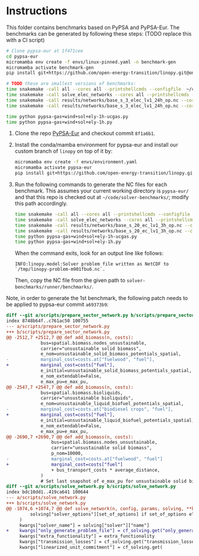 # Instructions

This folder contains benchmarks based on PyPSA and PyPSA-Eur. The benchmarks can be generated by following these steps: (TODO replace this with a CI script)

```sh
# Clone pypsa-eur at 1f471cee
cd pypsa-eur
micromamba env create -f envs/linux-pinned.yaml -n benchmark-gen
micromamba activate benchmark-gen
pip install git+https://github.com/open-energy-transition/linopy.git@only-generate-problem-files --no-deps

# TODO these are smallest versions of benchmarks:
time snakemake -call all --cores all --printshellcmds --configfile  ~/code/solver-benchmark/benchmarks/pypsa/pypsa-eur-sec-2-lv1-24h.yaml ; echo -e '\a'
time snakemake -call solve_elec_networks --cores all --printshellcmds --configfile  ~/code/solver-benchmark/benchmarks/pypsa/pypsa-eur-elec-trex-3-24h.yaml ; echo -e '\a'
time snakemake -call results/networks/base_s_3_elec_lv1_24h_op.nc --cores all --printshellcmds --configfile  ~/code/solver-benchmark/benchmarks/pypsa/pypsa-eur-elec-op-3-24h.yaml ; echo -e '\a'
time snakemake -call results/networks/base_s_3_elec_lv1_24h_op.nc --cores all --printshellcmds --configfile  ~/code/solver-benchmark/benchmarks/pypsa/pypsa-eur-elec-op-ucconv-3-24h.yaml ; echo -e '\a'

time python pypsa-gas+wind+sol+ely-1h-ucgas.py
time python pypsa-gas+wind+sol+ely-1h.py
```

1. Clone the repo [PyPSA-Eur](https://github.com/PyPSA/pypsa-eur) and checkout commit `8f1a6b1`.

1. Install the conda/mamba environment for pypsa-eur and install our custom branch of `linopy` on top of it by:
     ```bash
     micromamba env create -f envs/environment.yaml
     micromamba activate pypsa-eur
     pip install git+https://github.com/open-energy-transition/linopy.git@only-generate-problem-files --no-deps
     ```

1. Run the following commands to generate the NC files for each benchmark. This assumes your current working directory is `pypsa-eur/` and that this repo is checked out at `~/code/solver-benchmarks/`; modify this path accordingly.
     ```bash
     time snakemake -call all --cores all --printshellcmds --configfile  ~/code/solver-benchmark/benchmarks/pypsa/pypsa-eur-sec-2-lv1-3h.yaml ; echo -e '\a'
     time snakemake -call solve_elec_networks --cores all --printshellcmds --configfile  ~/code/solver-benchmark/benchmarks/pypsa/pypsa-eur-elec-10-lvopt-3h.yaml ; echo -e '\a'
     time snakemake -call results/networks/base_s_20_ec_lv1_3h_op.nc --cores all --printshellcmds --configfile  ~/code/solver-benchmark/benchmarks/pypsa/pypsa-eur-elec-20-lv1-3h-op.yaml ; echo -e '\a'
     time snakemake -call results/networks/base_s_20_ec_lv1_3h_op.nc --cores all --printshellcmds --configfile  ~/code/solver-benchmark/benchmarks/pypsa/pypsa-eur-elec-20-lv1-3h-op-ucconv.yaml ; echo -e '\a'
     time python pypsa-gas+wind+sol+ely-1h-ucgas.py
     time python pypsa-gas+wind+sol+ely-1h.py
     ```
     When the command exits, look for an output line like follows:
     ```
     INFO:linopy.model:Solver problem file written as NetCDF to `/tmp/linopy-problem-m901fbu6.nc`.
     ```
     Then, copy the NC file from the given path to `solver-benchmarks/runner/benchmarks/`.

Note, in order to generate the 1st benchmark, the following patch needs to be applied to pypsa-eur commit `a69373b9`:
```diff
diff --git a/scripts/prepare_sector_network.py b/scripts/prepare_sector_network.py
index 8748b64f..c761ac50 100755
--- a/scripts/prepare_sector_network.py
+++ b/scripts/prepare_sector_network.py
@@ -2512,7 +2512,7 @@ def add_biomass(n, costs):
             bus=spatial.biomass.nodes_unsustainable,
             carrier="unsustainable solid biomass",
             e_nom=unsustainable_solid_biomass_potentials_spatial,
-            marginal_cost=costs.at["fuelwood", "fuel"],
+            marginal_cost=costs["fuel"],
             e_initial=unsustainable_solid_biomass_potentials_spatial,
             e_nom_extendable=False,
             e_max_pu=e_max_pu,
@@ -2547,7 +2547,7 @@ def add_biomass(n, costs):
             bus=spatial.biomass.bioliquids,
             carrier="unsustainable bioliquids",
             e_nom=unsustainable_liquid_biofuel_potentials_spatial,
-            marginal_cost=costs.at["biodiesel crops", "fuel"],
+            marginal_cost=costs["fuel"],
             e_initial=unsustainable_liquid_biofuel_potentials_spatial,
             e_nom_extendable=False,
             e_max_pu=e_max_pu,
@@ -2690,7 +2690,7 @@ def add_biomass(n, costs):
                 bus=spatial.biomass.nodes_unsustainable,
                 carrier="unsustainable solid biomass",
                 p_nom=10000,
-                marginal_cost=costs.at["fuelwood", "fuel"]
+                marginal_cost=costs["fuel"]
                 + bus_transport_costs * average_distance,
             )
             # Set last snapshot of e_max_pu for unsustainable solid biomass to 1 to make operational limit work
diff --git a/scripts/solve_network.py b/scripts/solve_network.py
index bdc10dd1..419ca641 100644
--- a/scripts/solve_network.py
+++ b/scripts/solve_network.py
@@ -1074,6 +1074,7 @@ def solve_network(n, config, params, solving, **kwargs):
         solving["solver_options"][set_of_options] if set_of_options else {}
     )
     kwargs["solver_name"] = solving["solver"]["name"]
+    kwargs["only_generate_problem_file"] = cf_solving.get("only_generate_problem_file", False)
     kwargs["extra_functionality"] = extra_functionality
     kwargs["transmission_losses"] = cf_solving.get("transmission_losses", False)
     kwargs["linearized_unit_commitment"] = cf_solving.get(
```
